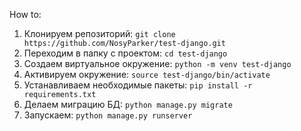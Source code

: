 How to:
1. Клонируем репозиторий: `git clone https://github.com/NosyParker/test-django.git`
2. Переходим в папку с проектом: `cd test-django`
3. Создаем виртуальное окружение: `python -m venv test-django`
4. Активируем окружение: `source test-django/bin/activate`
5. Устанавливаем необходимые пакеты: `pip install -r requirements.txt`
6. Делаем миграцию БД: `python manage.py migrate`
7. Запускаем: `python manage.py runserver`
